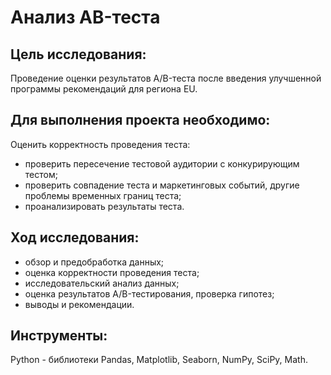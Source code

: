 # Анализ AB-теста

## Цель исследования:
Проведение оценки результатов A/B-теста после введения улучшенной программы рекомендаций для региона EU.

## Для выполнения проекта необходимо:

Оценить корректность проведения теста:

- проверить пересечение тестовой аудитории с конкурирующим тестом;
- проверить совпадение теста и маркетинговых событий, другие проблемы временных границ теста;
- проанализировать результаты теста.

## Ход исследования:

- обзор и предобработка данных;
- оценка корректности проведения теста;
- исследовательский анализ данных;
- оценка результатов A/B-тестирования, проверка гипотез;
- выводы и рекомендации.

## Инструменты:

Python - библиотеки Pandas, Matplotlib, Seaborn, NumPy, SciPy, Math.
